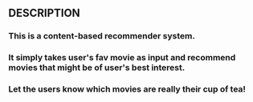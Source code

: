 ## DESCRIPTION

### This is a content-based recommender system.

### It simply takes user's fav movie as input and recommend movies that might be of user's best interest.

### Let the users know which movies are really their cup of tea!